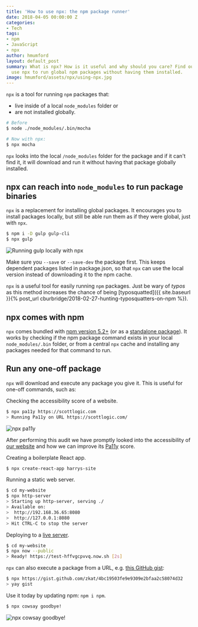 ```yaml
---
title: 'How to use npx: the npm package runner'
date: 2018-04-05 00:00:00 Z
categories:
- Tech
tags:
- npm
- JavaScript
- npx
author: hmumford
layout: default_post
summary: What is npx? How is it useful and why should you care? Find out how you can
  use npx to run global npm packages without having them installed.
image: hmumford/assets/npx/using-npx.jpg
---
```


`npx` is a tool for running `npm` packages that:

- live inside of a local `node_modules` folder or
- are not installed globally.

~~~bash
# Before
$ node ./node_modules/.bin/mocha

# Now with npx:
$ npx mocha
~~~

`npx` looks into the local `/node_modules` folder for the package and if it can't
find it, it will download and run it without having that package globally installed.


## npx can reach into `node_modules` to run package binaries

`npx` is a replacement for installing global packages. It encourages you to install packages
locally, but still be able run them as if they were global, just with `npx`.

~~~bash
$ npm i -D gulp gulp-cli
$ npx gulp
~~~

<img src="{{ site.baseurl }}/hmumford/assets/npx/gulp.gif" alt="Running gulp locally with npx" />


Make sure you `--save` or `--save-dev` the package first.
This keeps dependent packages listed in package.json, so that `npx` can use the local version instead of downloading it to the npm cache.

`npx` is a useful tool for easily running `npm` packages. Just be wary of *typos* as this method increases the chance of being
[typosquatted]({{ site.baseurl }}{% post_url cburbridge/2018-02-27-hunting-typosquatters-on-npm %}).



## npx comes with npm

`npx` comes bundled with [npm version 5.2+](https://github.com/npm/npm/releases/tag/v5.2.0) (or as a [standalone package](https://www.npmjs.com/package/npx)). It works by checking if the npm package command exists in your local `node_modules/.bin` folder, or from a central `npx` cache and installing any packages needed for that command to run.


## Run any one-off package

`npx` will download and execute any package you give it.
This is useful for one-off commands, such as:


Checking the accessibility score of a website.

~~~bash
$ npx pa11y https://scottlogic.com
> Running Pa11y on URL https://scottlogic.com/
~~~


<img src="{{ site.baseurl }}/hmumford/assets/npx/pa11y.gif" alt="npx pa11y" />

After performing this audit we have promptly looked into the accessibility of [our website](https://www.scottlogic.com/) and how we can improve its [Pa11y](http://pa11y.org/) score.


Creating a boilerplate React app.

~~~bash
$ npx create-react-app harrys-site
~~~

Running a static web server.

~~~bash
$ cd my-website
$ npx http-server
> Starting up http-server, serving ./
> Available on:
>  http://192.168.36.65:8080
>  http://127.0.0.1:8080
> Hit CTRL-C to stop the server
~~~

Deploying to a [live server](https://zeit.co/now).

~~~bash
$ cd my-website
$ npx now --public
> Ready! https://test-hffvgcpvvq.now.sh [2s]
~~~

`npx` can also execute a package from a URL, e.g. [this GitHub gist](https://gist.github.com/zkat/4bc19503fe9e9309e2bfaa2c58074d32):

~~~bash
$ npx https://gist.github.com/zkat/4bc19503fe9e9309e2bfaa2c58074d32
> yay gist
~~~

Use it today by updating npm: `npm i npm`.


~~~bash
$ npx cowsay goodbye!
~~~


<img src="{{ site.baseurl }}/hmumford/assets/npx/cowsay.gif" alt="npx cowsay goodbye!" />
